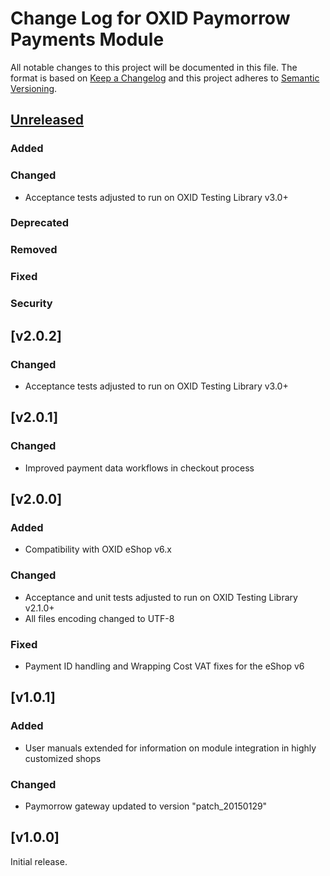 # Change Log for OXID Paymorrow Payments Module

All notable changes to this project will be documented in this file.
The format is based on [Keep a Changelog](http://keepachangelog.com/)
and this project adheres to [Semantic Versioning](http://semver.org/).


## [Unreleased]

### Added

### Changed
 - Acceptance tests adjusted to run on OXID Testing Library v3.0+

### Deprecated

### Removed

### Fixed

### Security

[Unreleased]: https://github.com/OXID-eSales/paymorrow-module/compare/HEAD...HEAD

## [v2.0.2]

### Changed
 - Acceptance tests adjusted to run on OXID Testing Library v3.0+

## [v2.0.1]

### Changed
 - Improved payment data workflows in checkout process

## [v2.0.0]

### Added
 - Compatibility with OXID eShop v6.x
 
### Changed
 - Acceptance and unit tests adjusted to run on OXID Testing Library v2.1.0+
 - All files encoding changed to UTF-8
 
### Fixed
 - Payment ID handling and Wrapping Cost VAT fixes for the eShop v6

## [v1.0.1]

### Added
 - User manuals extended for information on module integration in highly customized shops

### Changed
 - Paymorrow gateway updated to version "patch_20150129"
 
## [v1.0.0]
Initial release.
